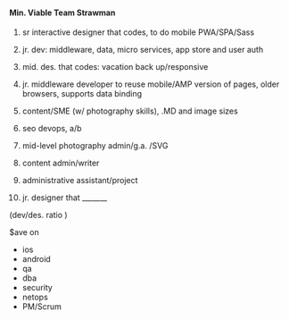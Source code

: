 
#### Min. Viable Team Strawman

1. sr interactive designer that codes, to do mobile PWA/SPA/Sass
2. jr. dev: middleware, data, micro services, app store and user auth

3. mid. des. that codes: vacation back up/responsive
4. jr. middleware developer to reuse mobile/AMP version of pages, older browsers, supports data binding
5. content/SME (w/ photography skills), .MD and image sizes
6. seo devops, a/b
7. mid-level photography admin/g.a. /SVG
8. content admin/writer
9. administrative assistant/project
10. jr. designer that  _______


(dev/des. ratio )

$ave on
- ios
- android 
- qa
- dba
- security
- netops
- PM/Scrum